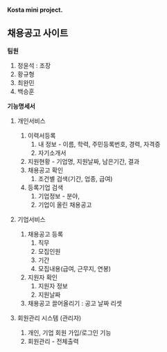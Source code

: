 #### Kosta mini project.


## 채용공고 사이트


**팀원**


1. 정윤석 : 조장
2. 황규형
3. 최완민
4. 백승훈




**기능명세서**


1. 개인서비스
    1. 이력서등록
        1. 내 정보 - 이름, 학력, 주민등록번호, 경력, 자격증
        2. 자기소개서
    2. 지원현황 - 기업명, 지원날짜, 남은기간, 결과
    3. 채용공고 확인
        1. 조건별  검색(기간, 업종, 급여)
    4. 등록기업 검색
        1. 기업정보 - 분야, 
        2. 기업이 올린 채용공고 

2. 기업서비스
    1. 채용공고 등록
        1. 직무
        2. 모집인원
        3. 기간
        4. 모집내용(급여, 근무지, 연봉) 
    2. 지원자 확인
        1. 지원자 정보
        2. 지원날짜
    3. 채용공고 끌어올리기 : 공고 날짜 리셋
    
3.  회원관리 시스템 (관리자)
    1. 개인, 기업 회원 가입/로그인 기능
    2. 회원관리 - 전체출력


  
